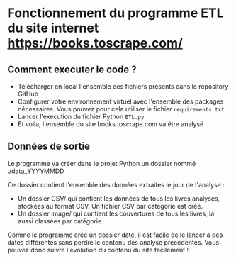# Fonctionnement du programme ETL du site internet https://books.toscrape.com/

## Comment executer le code ?

- Télécharger en local l'ensemble des fichiers présents dans le repository GitHub 
- Configurer votre environnement virtuel avec l'ensemble des packages nécessaires. Vous pouvez pour cela utiliser le 
fichier `requirements.txt`
- Lancer l'execution du fichier Python `ETL.py`
- Et voila, l'ensemble du site books.toscrape.com va être analysé

## Données de sortie

Le programme va créer dans le projet Python un dossier nommé ./data_YYYYMMDD

Ce dossier contient l'ensemble des données extraites le jour de l'analyse :

* Un dossier CSV/ qui contient les données de tous les livres analysés, stockées au format CSV. Un fichier CSV par 
catégorie est créé.
* Un dossier image/ qui contient les couvertures de tous les livres, la aussi classées par catégorie.

Comme le programme crée un dossier daté, il est facile de le lancer à des dates différentes sans perdre le contenu des 
analyse précédentes. Vous pouvez donc suivre l'évolution du contenu du site facilement !